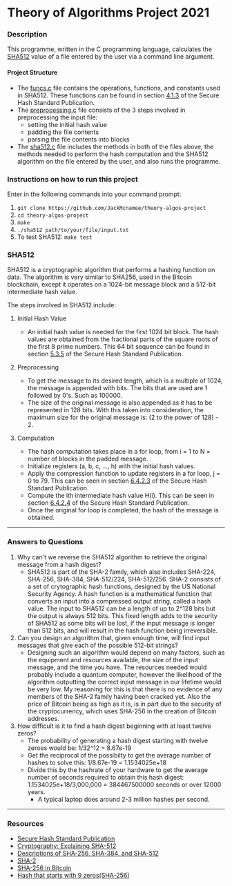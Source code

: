 # Theory of Algorithms Project 2021
### Description
This programme, written in the C programming language, calculates the [SHA512](https://www.nist.gov/publications/secure-hash-standard) value of a file entered by the user via a command line argument.

#### Project Structure
- The [funcs.c](https://github.com/JackMcnamee/theory-algos-project/blob/main/funcs.c) file contains the operations, functions, and constants used in SHA512. These functions can be found in section [4.1.3](https://www.nist.gov/publications/secure-hash-standard) of the Secure Hash Standard Publication.
- The [preprocessing.c](https://github.com/JackMcnamee/theory-algos-project/blob/main/preprocessing.c) file consists of the 3 steps involved in preprocessing the input file:
  - setting the initial hash value
  - padding the file contents
  - parsing the file contents into blocks 
- The [sha512.c](https://github.com/JackMcnamee/theory-algos-project/blob/main/sha512.c) file includes the methods in both of the files above, the methods needed to perform the hash computation and the SHA512 algorithm on the file entered by the user, and also runs the programme.

### Instructions on how to run this project
Enter in the following commands into your command prompt:
1) `git clone https://github.com/JackMcnamee/theory-algos-project`
2) `cd theory-algos-project`
3) `make`
4) `./sha512 path/to/your/file/input.txt`
5) To test SHA512: `make test`

### SHA512
SHA512 is a cryptographic algorithm that performs a hashing function on data. The algorithm is very similar to SHA256, used in the Bitcoin blockchain, except it operates on a 1024-bit message block and a 512-bit intermediate hash value.

The steps involved in SHA512 include:
1) Initial Hash Value
      - An initial hash value is needed for the first 1024 bit block. The hash values are obtained from the fractional parts of the square roots of the first 8 prime numbers. This 64 bit sequence can be found in section [5.3.5](https://www.nist.gov/publications/secure-hash-standard) of the Secure Hash Standard Publication.

2) Preprocessing
      - To get the message to its desired length, which is a multiple of 1024, the message is appended with bits. The bits that are used are 1 followed by 0's. Such as 100000. 
      - The size of the original message is also appended as it has to be represented in 128 bits. With this taken into consideration, the maximum size for the original message is: (2 to the power of 128) - 2.

3) Computation
      - The hash computation takes place in a for loop, from i = 1 to N = number of blocks in the padded message.
      - Initialize registers (a, b, c, ..., h) with the initial hash values. 
      - Apply the compression function to update registers in a for loop, j = 0 to 79. This can be seen in section [6.4.2.3](https://www.nist.gov/publications/secure-hash-standard) of the Secure Hash Standard Publication.
      - Compute the ith intermediate hash value H(i). This can be seen in section [6.4.2.4](https://www.nist.gov/publications/secure-hash-standard) of the Secure Hash Standard Publication.
      - Once the original for loop is completed, the hash of the message is obtained.
***
### Answers to Questions
1) Why can't we reverse the SHA512 algorithm to retrieve the original message from a hash digest?
      - SHA512 is part of the SHA-2 family, which also includes SHA-224, SHA-256, SHA-384, SHA-512/224, SHA-512/256. SHA-2 consists of a set of crytographic hash functions, designed by the US National Security Agency. A hash function is a mathematical function that converts an input into a compressed output string, called a hash value. The input to SHA512 can be a length of up to 2^128 bits but the output is always 512 bits. This fixed length adds to the security of SHA512 as some bits will be lost, if the input message is longer than 512 bits, and will result in the hash function being irreversible.
2) Can you design an algorithm that, given enough time, will find input messages that give each of the possible 512-bit strings?
      - Designing such an algorithm would depend on many factors, such as the equipment and resources available, the size of the input message, and the time you have. The resources needed would probably include a quantum computer, however the likelihood of the algorithm outputting the correct input message in our lifetime would be very low. My reasoning for this is that there is no evidence of any members of the SHA-2 family having been cracked yet. Also the price of Bitcoin being as high as it is, is in part due to the security of the cryptocurrency, which uses SHA-256 in the creation of Bitcoin addresses. 
3) How difficult is it to find a hash digest beginning with at least twelve zeros?
      - The probability of generating a hash digest starting with twelve zeroes would be: 1/32^12 = 8.67e-19
      - Get the reciprocal of the possibilty to get the average number of hashes to solve this: 1/8.67e-19 = 1.1534025e+18
      - Divide this by the hashrate of your hardware to get the average number of seconds required to obtain this hash digest: 1.1534025e+18/3,000,000 = 384467500000 seconds or over 12000 years.
          - A typical laptop does around 2-3 million hashes per second.

***
### Resources
- [Secure Hash Standard Publication](https://www.nist.gov/publications/secure-hash-standard)
- [Cryptography: Explaining SHA-512](https://medium.com/@zaid960928/cryptography-explaining-sha-512-ad896365a0c1)
- [Descriptions of SHA-256, SHA-384, and SHA-512](http://www.iwar.org.uk/comsec/resources/cipher/sha256-384-512.pdf)
- [SHA-2](https://en.wikipedia.org/wiki/SHA-2)
- [SHA-256 in Bitcoin](https://en.bitcoin.it/wiki/SHA-256)
- [Hash that starts with 9 zeros(SHA-256)](https://bitcoin.stackexchange.com/questions/81655/creating-a-hash-that-starts-wtih-9-zeros) 
